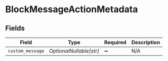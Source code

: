 # BlockMessageActionMetadata


## Fields

| Field                   | Type                    | Required                | Description             |
| ----------------------- | ----------------------- | ----------------------- | ----------------------- |
| `custom_message`        | *OptionalNullable[str]* | :heavy_minus_sign:      | N/A                     |